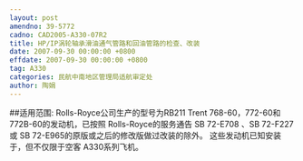 ```yaml
---
layout: post
amendno: 39-5772
cadno: CAD2005-A330-07R2
title: HP/IP涡轮轴承滑油通气管路和回油管路的检查、改装
date: 2007-09-30 00:00:00 +0800
effdate: 2007-09-30 00:00:00 +0800
tag: A330
categories: 民航中南地区管理局适航审定处
author: 陶娟
---
```


##适用范围:
Rolls-Royce公司生产的型号为RB211 Trent 768-60，772-60和772B-60的发动机，已按照 Rolls-Royce的服务通告 SB 72-E708 、SB 72-F227或 SB 72-E965的原版或之后的修改版做过改装的除外。
这些发动机已知安装于，但不仅限于空客 A330系列飞机。

